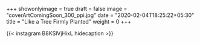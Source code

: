+++
showonlyimage = true
draft = false
image = "coverArtComingSoon_300_ppi.jpg"
date = "2020-02-04T18:25:22+05:30"
title = "Like a Tree Firmly Planted"
weight = 0
+++


{{< instagram B8KSlVjHixL hidecaption >}}
